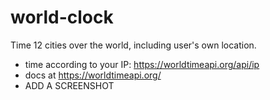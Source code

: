 # world-clock
Time 12 cities over the world, including user's own location.
- time according to your IP: https://worldtimeapi.org/api/ip
- docs at https://worldtimeapi.org/
- ADD A SCREENSHOT
